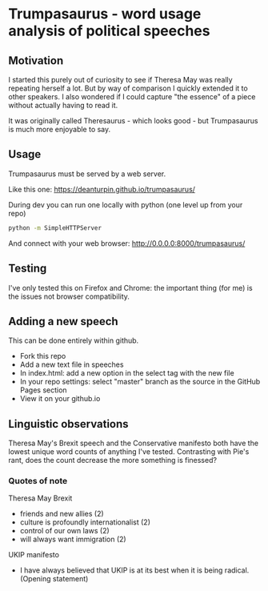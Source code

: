 # Trumpasaurus - word usage analysis of political speeches

## Motivation

I started this purely out of curiosity to see if Theresa May was really repeating
herself a lot. But by way of comparison I quickly extended it to other speakers. I also wondered if I could capture "the essence" of a piece without actually having to read it.

It was originally called Theresaurus - which looks good - but Trumpasaurus is much
more enjoyable to say.

## Usage

Trumpasaurus must be served by a web server.

Like this one: https://deanturpin.github.io/trumpasaurus/

During dev you can run one locally with python (one level up from your repo)
```bash
python -m SimpleHTTPServer
```

And connect with your web browser: http://0.0.0.0:8000/trumpasaurus/

## Testing

I've only tested this on Firefox and Chrome: the important thing (for me) is the issues
not browser compatibility. 

## Adding a new speech

This can be done entirely within github.

- Fork this repo
- Add a new text file in speeches
- In index.html: add a new option in the select tag with the new file
- In your repo settings: select "master" branch as the source in the GitHub
	Pages section
- View it on your github.io

## Linguistic observations

Theresa May's Brexit speech and the Conservative manifesto both have the lowest
unique word counts of anything I've tested. Contrasting with Pie's rant, does the count decrease the more something is finessed?

### Quotes of note

Theresa May Brexit
- friends and new allies (2) 
- culture is profoundly internationalist (2) 
- control of our own laws (2)
- will always want immigration (2)

UKIP manifesto
- I have always believed that UKIP is at its best when it is being radical.
	(Opening statement)
